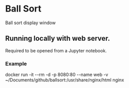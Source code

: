 # Ball Sort

Ball sort display window

## Running locally with web server.

Required to be opened from a Jupyter notebook.

### Example
docker run -it --rm -d -p 8080:80 --name web -v ~/Documents/github/ballsort:/usr/share/nginx/html nginx

